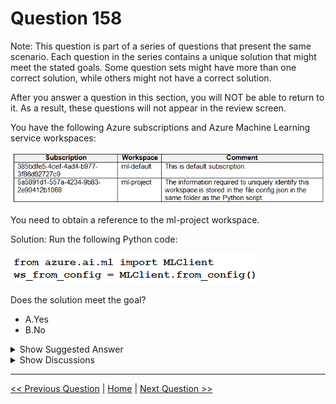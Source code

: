 # Question 158

Note: This question is part of a series of questions that present the same scenario. Each question in the series contains a unique solution that might meet the stated goals. Some question sets might have more than one correct solution, while others might not have a correct solution.

After you answer a question in this section, you will NOT be able to return to it. As a result, these questions will not appear in the review screen.

You have the following Azure subscriptions and Azure Machine Learning service workspaces:

![Question Image](images/q158_q_image554.png)

You need to obtain a reference to the ml-project workspace.

Solution: Run the following Python code:

![Question Image](images/q158_q_image557.png)

Does the solution meet the goal?

* A.Yes
* B.No

<details>
  <summary>Show Suggested Answer</summary>

  <strong>B</strong><br>

</details>

<details>
  <summary>Show Discussions</summary>

<blockquote><p><strong>Murzfam</strong> <code>(Tue 28 Jan 2025 06:30)</code> - <em>Upvotes: 1</em></p><p>The questions is reference to ml-project workspace. The solutions is only about auth, so the answer is B.</p></blockquote>
<blockquote><p><strong>jl420</strong> <code>(Thu 07 Nov 2024 14:37)</code> - <em>Upvotes: 2</em></p><p>MLClient.from_config() can be used without explicitly providing credentials, as long as your authentication requirements are met in one of the following ways:

Default Authentication with Azure CLI Login:

If you’ve already authenticated using the Azure CLI (e.g., az login), MLClient.from_config() will use your active Azure CLI session for authentication. This is often convenient for development environments and local testing.
Managed Identity (for Azure Compute Resources):

If you’re running your code on an Azure resource with a managed identity (like an Azure Virtual Machine, Azure Kubernetes Service, or Azure Machine Learning Compute Instance), the SDK can authenticate using the managed identity associated with that resource. No additional credentials are needed, as long as the managed identity has access to the Azure ML workspace.
Environment-Based Authentication:

If environment variables for Azure credentials are set (e.g., AZURE_CLIENT_ID, AZURE_TENANT_ID, and AZURE_CLIENT_SECRET for a service principal), MLClient.from_config() will pick up these credentials automatically.</p></blockquote>
<blockquote><p><strong>evangelist</strong> <code>(Sun 02 Jun 2024 01:16)</code> - <em>Upvotes: 1</em></p><p>Answer should be Yes, it appeared previously in the exam questions</p></blockquote>
<blockquote><p><strong>sl_mslconsulting</strong> <code>(Thu 16 May 2024 16:27)</code> - <em>Upvotes: 2</em></p><p>credential is a required parameter in the from_config method . Link: https://learn.microsoft.com/en-us/python/api/azure-ai-ml/azure.ai.ml.mlclient?view=azure-python#azure-ai-ml-mlclient-from-config</p></blockquote>
<blockquote><p><strong>Plb2</strong> <code>(Sat 24 Feb 2024 20:05)</code> - <em>Upvotes: 2</em></p><p>credential-parameter is required</p></blockquote>
<blockquote><p><strong>zishankamal</strong> <code>(Thu 15 Feb 2024 04:01)</code> - <em>Upvotes: 2</em></p><p>Unsure. The credential parameter is not specified which is mandatory. Otherwise class and method is correct.</p></blockquote>

</details>

---

[<< Previous Question](question_157.md) | [Home](/index.md) | [Next Question >>](question_159.md)
